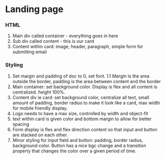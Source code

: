 # Landing page

### HTML

1. Main div called container - everything goes in here
2. Sub div called content - this is our card
3. Content within card: image, header, paragraph, simple form for submitting email

### Styling

1. Set margin and padding of doc to 0, set font.
   1.1 Margin is the area outside the border, padding is the area between content and the border
2. Main container: set background color. Display is flex and all content is centralized. height 100%.
3. Content div ie card: set background color, centralize all text, small amount of padding, border radius to make it look like a card, max width for mobile friendly display.
4. Logo needs to have a max size, controlled by width and object-fit
5. text within card is given color and bottom margin to allow for better spacing
6. Form display is flex and flex direction content so that input and button are stacked on each other.
7. Minor styling for input field and button: padding, border radius, background color. Button has a nice bgc change and a transition property that changes the color over a given period of time.
